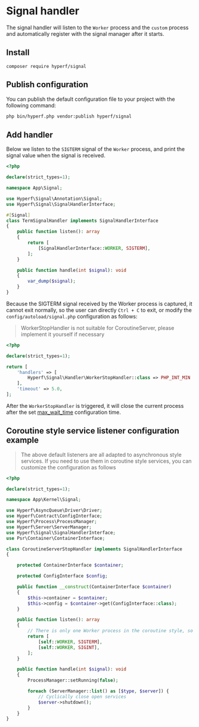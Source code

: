 # Signal handler

The signal handler will listen to the `Worker` process and the `custom` process and automatically register with the signal manager after it starts.

## Install

```
composer require hyperf/signal
```

## Publish configuration

You can publish the default configuration file to your project with the following command:

```bash
php bin/hyperf.php vendor:publish hyperf/signal
```

## Add handler

Below we listen to the `SIGTERM` signal of the `Worker` process, and print the signal value when the signal is received.

```php
<?php

declare(strict_types=1);

namespace App\Signal;

use Hyperf\Signal\Annotation\Signal;
use Hyperf\Signal\SignalHandlerInterface;

#[Signal]
class TermSignalHandler implements SignalHandlerInterface
{
    public function listen(): array
    {
        return [
            [SignalHandlerInterface::WORKER, SIGTERM],
        ];
    }

    public function handle(int $signal): void
    {
        var_dump($signal);
    }
}

```

Because the SIGTERM signal received by the Worker process is captured, it cannot exit normally, so the user can directly `Ctrl + C` to exit, or modify the `config/autoload/signal.php` configuration as follows:

> WorkerStopHandler is not suitable for CoroutineServer, please implement it yourself if necessary

```php
<?php

declare(strict_types=1);

return [
    'handlers' => [
        Hyperf\Signal\Handler\WorkerStopHandler::class => PHP_INT_MIN
    ],
    'timeout' => 5.0,
];
```

After the `WorkerStopHandler` is triggered, it will close the current process after the set [max_wait_time](https://wiki.swoole.com/#/server/setting?id=max_wait_time) configuration time.

## Coroutine style service listener configuration example

> The above default listeners are all adapted to asynchronous style services. If you need to use them in coroutine style services, you can customize the configuration as follows

```php
<?php

declare(strict_types=1);

namespace App\Kernel\Signal;

use Hyperf\AsyncQueue\Driver\Driver;
use Hyperf\Contract\ConfigInterface;
use Hyperf\Process\ProcessManager;
use Hyperf\Server\ServerManager;
use Hyperf\Signal\SignalHandlerInterface;
use Psr\Container\ContainerInterface;

class CoroutineServerStopHandler implements SignalHandlerInterface
{

    protected ContainerInterface $container;

    protected ConfigInterface $config;

    public function __construct(ContainerInterface $container)
    {
        $this->container = $container;
        $this->config = $container->get(ConfigInterface::class);
    }

    public function listen(): array
    {
        // There is only one Worker process in the coroutine style, so you only need to monitor the WORKER here.
        return [
            [self::WORKER, SIGTERM],
            [self::WORKER, SIGINT],
        ];
    }

    public function handle(int $signal): void
    {
        ProcessManager::setRunning(false);

        foreach (ServerManager::list() as [$type, $server]) {
            // Cyclically close open services
            $server->shutdown();
        }
    }
}

```
